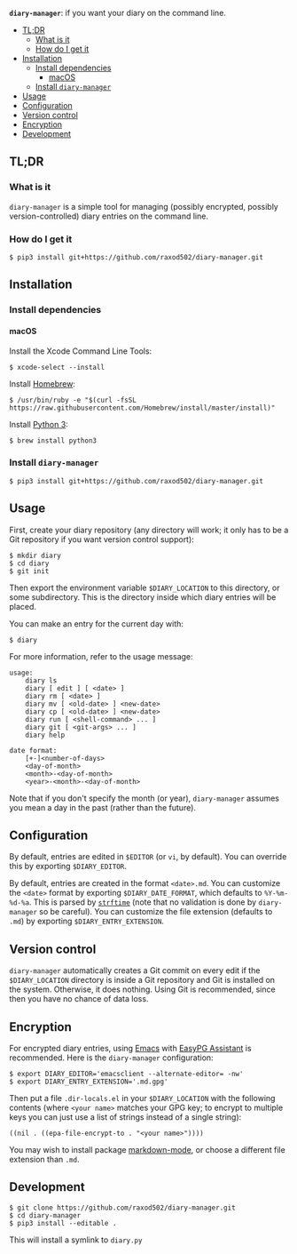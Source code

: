 **`diary-manager`**: if you want your diary on the command line.

<!-- toc -->

- [TL;DR](#tldr)
  * [What is it](#what-is-it)
  * [How do I get it](#how-do-i-get-it)
- [Installation](#installation)
  * [Install dependencies](#install-dependencies)
    + [macOS](#macos)
  * [Install `diary-manager`](#install-diary-manager)
- [Usage](#usage)
- [Configuration](#configuration)
- [Version control](#version-control)
- [Encryption](#encryption)
- [Development](#development)

<!-- tocstop -->

## TL;DR

### What is it

`diary-manager` is a simple tool for managing (possibly encrypted,
possibly version-controlled) diary entries on the command line.

### How do I get it

    $ pip3 install git+https://github.com/raxod502/diary-manager.git

## Installation

### Install dependencies

#### macOS

Install the Xcode Command Line Tools:

    $ xcode-select --install

Install [Homebrew]:

    $ /usr/bin/ruby -e "$(curl -fsSL https://raw.githubusercontent.com/Homebrew/install/master/install)"

Install [Python 3][python]:

    $ brew install python3

### Install `diary-manager`

    $ pip3 install git+https://github.com/raxod502/diary-manager.git

## Usage

First, create your diary repository (any directory will work; it only
has to be a Git repository if you want version control support):

    $ mkdir diary
    $ cd diary
    $ git init

Then export the environment variable `$DIARY_LOCATION` to this
directory, or some subdirectory. This is the directory inside which
diary entries will be placed.

You can make an entry for the current day with:

    $ diary

For more information, refer to the usage message:

    usage:
        diary ls
        diary [ edit ] [ <date> ]
        diary rm [ <date> ]
        diary mv [ <old-date> ] <new-date>
        diary cp [ <old-date> ] <new-date>
        diary run [ <shell-command> ... ]
        diary git [ <git-args> ... ]
        diary help

    date format:
        [+-]<number-of-days>
        <day-of-month>
        <month>-<day-of-month>
        <year>-<month>-<day-of-month>

Note that if you don't specify the month (or year), `diary-manager`
assumes you mean a day in the past (rather than the future).

## Configuration

By default, entries are edited in `$EDITOR` (or `vi`, by default). You
can override this by exporting `$DIARY_EDITOR`.

By default, entries are created in the format `<date>.md`. You can
customize the `<date>` format by exporting `$DIARY_DATE_FORMAT`, which
defaults to `%Y-%m-%d-%a`. This is parsed by [`strftime`][strftime]
(note that no validation is done by `diary-manager` so be careful).
You can customize the file extension (defaults to `.md`) by exporting
`$DIARY_ENTRY_EXTENSION`.

## Version control

`diary-manager` automatically creates a Git commit on every edit if
the `$DIARY_LOCATION` directory is inside a Git repository and Git is
installed on the system. Otherwise, it does nothing. Using Git is
recommended, since then you have no chance of data loss.

## Encryption

For encrypted diary entries, using [Emacs]
with [EasyPG Assistant][epa] is recommended. Here is the
`diary-manager` configuration:

    $ export DIARY_EDITOR='emacsclient --alternate-editor= -nw'
    $ export DIARY_ENTRY_EXTENSION='.md.gpg'

Then put a file `.dir-locals.el` in your `$DIARY_LOCATION` with the
following contents (where `<your name>` matches your GPG key; to
encrypt to multiple keys you can just use a list of strings instead of
a single string):

    ((nil . ((epa-file-encrypt-to . "<your name>"))))

You may wish to install package [markdown-mode], or choose a different
file extension than `.md`.

## Development

    $ git clone https://github.com/raxod502/diary-manager.git
    $ cd diary-manager
    $ pip3 install --editable .

This will install a symlink to `diary.py`

[emacs]: https://www.gnu.org/software/emacs/
[epa]: https://www.gnu.org/software/emacs/manual/html_mono/epa.html
[git]: https://git-scm.com/
[homebrew]: https://brew.sh/
[markdown-mode]: https://github.com/jrblevin/markdown-mode
[python]: https://www.python.org/
[strftime]: http://strftime.org/
